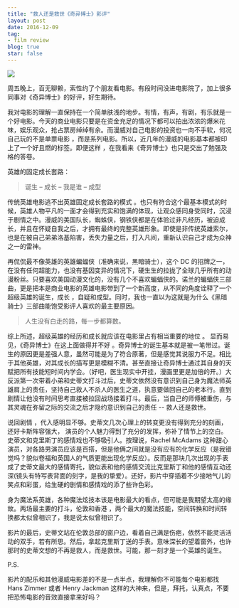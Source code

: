 ```yaml
---
title: "救人还是救世《奇异博士》影评"
layout: post
date: 2016-12-09
tag:
- film review
blog: true
star: false
---
```


<img src="{{site.url}}/assets/images/doctor-strange.jpg">

周五晚上，百无聊赖，索性约了个朋友看电影。有段时间没进电影院了，加上很多同事对《奇异博士》的好评，好生期待。

我对电影的理解一直保持在一个简单肤浅的地步。有情，有声，有剧，有乐就是一个好电影。今天的商业电影只要是在资金充足的情况下都可以拍出浓浓的爆米花味，娱乐观众，抢占票房绰绰有余。而漫威对自己电影的投资也一向不手软，何况自己玩的不是单票电影 ，而是系列电影。所以，近几年的漫威的电影基本都被印上了一个好且燃的标签。即便这样 ，在我看来《奇异博士》也只是交出了勉强及格的答卷。

 英雄的固定成长套路：

> 诞生 – 成长 – 我是谁 – 成型

传统英雄电影逃不出英雄固定成长套路的模式  。也只有符合这个最基本模式的时候，英雄人物平凡的一面才会得到充实和饱满的体现，让观众感同身受同时，沉浸于剧情之中。漫威的美国队长，蜘蛛侠，钢铁侠都是在体验过非凡经历，被迫成长，并且在怀疑自我之后，才拥有最终的完整英雄形象。即使是非传统英雄索尔，也是在被自己弟弟洛基陷害，丢失力量之后，打入凡间，重新认识自己才成为众神之一的雷神。

再侃侃最不像英雄的英雄蝙蝠侠（准确来说，黑暗骑士），这个 DC 的招牌之一，在没有任何超能力，也没有基因变异的情况下，硬生生的拉拢了全球几乎所有的动漫粉丝。只要喜欢美国动漫文化的，没有几个不喜欢蝙蝠侠的。诺兰的蝙蝠侠三部曲，更是把本是商业电影的英雄电影带到了一个新高度，从不同的角度诠释了一个超级英雄的诞生，成长 ，自疑和成型。同时，我也一直以为这就是为什么《黑暗骑士》三部曲能饱受影评人喜欢的最主要原因。

> 人生没有白走的路，每一步都算数。

综上所述，超级英雄的经历和成长就应该在电影里占有相当重要的地位 。
显而易见，《奇异博士》在这上面做得并不好 。奇异博士的诞生基本就是被一笔带过。诞生的原因更是差强人意，虽然可能是为了符合原著，但是感觉其说服力不足。相比于其他英雄，对其成长的描写更是模糊不清。甚至直接让奇异博士通过其自身的天赋把所有技能短时间内学会。（好吧，医生现实中开挂，漫画里更是加倍的开。）大反派第一次带着小弟和史蒂文打斗过后，史蒂文依然没有意识到自己身为魔法师英雄肩上的责任，坚持自己救人不杀人的医生之道，执意要做回自己的老本行。直到剧情让他没有时间思考直接被拉回战场接着打斗。最后，当自己的师傅被重伤，与其灵魂在弥留之际的交流之后才隐约意识到自己的责任 -- 救人还是救世。

说回剧情 ，代入感明显不够。史蒂文几次心理上的转变更没有得到充分的刻画，还好卡斯阵容强大， 演员的个人魅力得到了充分的发挥，弥补了情节上的空白。史蒂文和克里斯丁的感情戏也不够吸引人。按理说，Rachel McAdams 这种甜心演员，对各路男演员应该是百搭，但是他俩之间就是没有应有的化学反应（是我错觉吗？貌似卷福和英国人的气质更能出现化学反应）。反而是那块几次出现的手表成了史蒂文最大的感情寄托，貌似表和他的感情交流比克里斯丁和他的感情互动还深(镜头有特写表背面的刻字，是我的挚爱）。还好，影片中穿插着不少接地气儿的笑点和彩蛋，给生硬的剧情和感情戏的添了些许色彩。

身为魔法系英雄，各种魔法炫技本该是电影最大的看点，但可能是我期望太高的缘故。两场最主要的打斗，伦敦和香港 ，两个最大的魔法技能，空间转换和时间转换都太似曾相识了，我是说太似曾相识了。

影片的最后，史蒂文站在伦敦总部的窗户边，看着自己满是伤疤，依然不能灵活活动的双手，若有所思。然后，拿起克里斯丁送的手表。意味深长的望着窗外，也许那时的史蒂文想的不再是救人，而是救世。可能，那一刻才是一个英雄的诞生。

P.S.

影片的配乐和其他漫威电影差的不是一点半点，我理解你不可能每个电影都找 Hans Zimmer 或者 Henry Jackman 这样的大神来，但是，拜托，认真点，不要把恐怖电影的音效直接拿来好吗？
